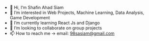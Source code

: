 - 👋 Hi, I’m Shafin Ahad Siam 
- 👀 I’m interested in Web Projects, Machine Learning, Data Analysis, Game Development
- 🌱 I’m currently learning React Js and Django
- 💞️ I’m looking to collaborate on group projects
- 📫 How to reach me -> email: 98sasiam@gmail.com

<!---
Shafin98/Shafin98 is a ✨ special ✨ repository because its `README.md` (this file) appears on your GitHub profile.
You can click the Preview link to take a look at your changes.
--->
